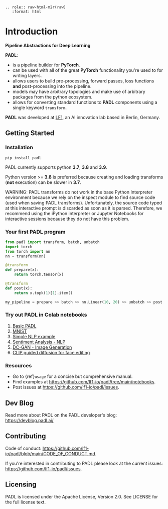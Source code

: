 ```{eval-rst}
.. role:: raw-html-m2r(raw)
   :format: html
```

# Introduction

**Pipeline Abstractions for Deep Learning**



**PADL**:

- is a pipeline builder for **PyTorch**. 
- can be used with all of the great **PyTorch** functionality you're used to for writing layers.
- allows users to build pre-processing, forward passes, loss functions **and** post-processing into the pipeline.
- models may have arbitrary topologies and make use of arbitrary packages from the python ecosystem.
- allows for converting standard functions to **PADL** components using a single keyword `transform`.

**PADL** was developed at [LF1](https://lf1.io/), an AI innovation lab based in Berlin, Germany.

## Getting Started

### Installation

```
pip install padl
```

PADL currently supports python **3.7**, **3.8** and **3.9**.

Python version >= **3.8** is preferred because creating and loading transforms (**not** execution) 
can be slower in **3.7**.

WARNING: PADL transforms do not work in the base Python Interpreter environment because we rely on
the inspect module to find source code (used when saving PADL transforms). Unfortunately, the 
source code typed at this interactive prompt is discarded as soon as it is parsed. 
Therefore, we recommend using the iPython interpreter or Jupyter Notebooks for interactive sessions 
because they do not have this problem. 

### Your first PADL program

```python
from padl import transform, batch, unbatch
import torch
from torch import nn
nn = transform(nn)

@transform
def prepare(x):
    return torch.tensor(x)

@transform
def post(x):
    return x.topk(1)[1].item()

my_pipeline = prepare >> batch >> nn.Linear(10, 20) >> unbatch >> post
```

### Try out PADL in Colab notebooks
1. [Basic PADL](https://colab.research.google.com/github/lf1-io/padl/blob/main/notebooks/00_basic_padl.ipynb)
2. [MNIST](https://colab.research.google.com/github/lf1-io/padl/blob/main/notebooks/01_MNIST_using_padl.ipynb)
3. [Simple NLP example](https://colab.research.google.com/github/lf1-io/padl/blob/main/notebooks/02_nlp_example.ipynb)
4. [Sentiment Analysis - NLP](https://colab.research.google.com/github/lf1-io/padl/blob/main/notebooks/03_Sentiment_Analysis_with_padl.ipynb)
5. [DC-GAN - Image Generation](https://colab.research.google.com/github/lf1-io/padl/blob/main/notebooks/04_DCGAN.ipynb)
6. [CLIP guided diffusion for face editing](https://colab.research.google.com/github/lf1-io/padl/blob/main/notebooks/05_diffuse_faces.ipynb)

### Resources

- Go to {ref}`usage` for a concise but comprehensive manual.
- Find examples at <https://github.com/lf1-io/padl/tree/main/notebooks>.
- Post issues at <https://github.com/lf1-io/padl/issues>.

## Dev Blog

Read more about PADL on the PADL developer's blog: <https://devblog.padl.ai/>

## Contributing

Code of conduct: <https://github.com/lf1-io/padl/blob/main/CODE_OF_CONDUCT.md>.

If you're interested in contributing to PADL please look at the current issues: <https://github.com/lf1-io/padl/issues>.

## Licensing

PADL is licensed under the Apache License, Version 2.0. See LICENSE for the full license text.
